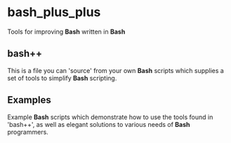 # bash_plus_plus
Tools for improving **Bash** written in **Bash**

## bash++
This is a file you can 'source' from your own **Bash** scripts which supplies a set of tools to simplify **Bash** scripting.

## Examples
Example **Bash** scripts which demonstrate how to use the tools found in 'bash++', as well as elegant solutions to various needs of **Bash** programmers.

